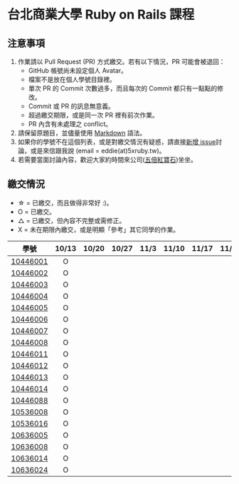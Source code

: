 # 台北商業大學 Ruby on Rails 課程

## 注意事項

1. 作業請以 Pull Request (PR) 方式繳交。若有以下情況，PR 可能會被退回：
   * GitHub 帳號尚未設定個人 Avatar。
   * 檔案不是放在個人學號目錄裡。
   * 單次 PR 的 Commit 次數過多，而且每次的 Commit 都只有一點點的修改。
   * Commit 或 PR 的訊息無意義。
   * 超過繳交期限，或是同一次 PR 裡有前次作業。
   * PR 內含有未處理之 conflict。
2. 請保留原題目，並儘量使用 [Markdown](http://daringfireball.net/projects/markdown/) 語法。
3. 如果你的學號不在這個列表，或是對繳交情況有疑惑，請直接[新增 issue](https://github.com/kaochenlong/ntub_homework/issues/new)討論，或是來信跟我說 (email = eddie(at)5xruby.tw)。
4. 若需要當面討論內容，歡迎大家約時間來公司([五倍紅寶石](https://5xruby.tw/))坐坐。

## 繳交情況

* ☆ = 已繳交，而且做得非常好 :)。
* O = 已繳交。
* △ = 已繳交，但內容不完整或需修正。
* X = 未在期限內繳交，或是明顯「參考」其它同學的作業。

| 學號      | 10/13 | 10/20 | 10/27 | 11/3 | 11/10 | 11/17  | 11/24 | 12/1 | 12/8 |
| --------- |:-----:|:-----:|:-----:|:----:|:--:|:--:|:--:|:--:|:--:|
| [10446001](https://github.com/10446001) | O | | | | | | | | |
| [10446002](https://github.com/maryyu456) | O | | | | | | | | |
| [10446003](https://github.com/Peggy10446003) | O | | | | | | | | |
| [10446004](https://github.com/leslie0726) | O | | | | | | | | |
| [10446005](https://github.com/JiaWeiXie) | O | | | | | | | | |
| [10446006](https://github.com/chiaqingwu) | O | | | | | | | | |
| [10446007](https://github.com/IffyArt) | O | | | | | | | | |
| [10446008](https://github.com/Drunces) | O | | | | | | | | |
| [10446011](https://github.com/jerry0513) | O | | | | | | | | |
| [10446012](https://github.com/10446012) | O | | | | | | | | |
| [10446013](https://github.com/mushroomchen0429) | O | | | | | | | | |
| [10446014](https://github.com/10446014) | O | | | | | | | | |
| [10446088](https://github.com/jchsuHsu) | O | | | | | | | | |
| [10536008](https://github.com/ting434252) | O | | | | | | | | |
| [10536016](https://github.com/Luck626kkk) | O | | | | | | | | |
| [10636005](https://github.com/chiiien) | O | | | | | | | | |
| [10636008](https://github.com/s920613a) | O | | | | | | | | |
| [10636014](https://github.com/zhang-rongzhen) | O | | | | | | | | |
| [10636024](https://github.com/changyuchieh) | O | | | | | | | | |
